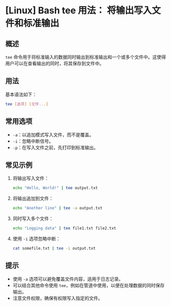 # [Linux] Bash tee 用法： 将输出写入文件和标准输出

## 概述
`tee` 命令用于将标准输入的数据同时输出到标准输出和一个或多个文件中。这使得用户可以在查看输出的同时，将其保存到文件中。

## 用法
基本语法如下：
```bash
tee [选项] [文件...]
```

## 常用选项
- `-a`：以追加模式写入文件，而不是覆盖。
- `-i`：忽略中断信号。
- `-p`：在写入文件之前，先打印到标准输出。

## 常见示例
1. 将输出写入文件：
   ```bash
   echo "Hello, World!" | tee output.txt
   ```

2. 将输出追加到文件：
   ```bash
   echo "Another line" | tee -a output.txt
   ```

3. 同时写入多个文件：
   ```bash
   echo "Logging data" | tee file1.txt file2.txt
   ```

4. 使用 `-i` 选项忽略中断：
   ```bash
   cat somefile.txt | tee -i output.txt
   ```

## 提示
- 使用 `-a` 选项可以避免覆盖文件内容，适用于日志记录。
- 可以结合其他命令使用 `tee`，例如在管道中使用，以便在处理数据的同时保存输出。
- 注意文件权限，确保有权限写入指定的文件。